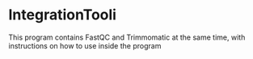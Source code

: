 # IntegrationTooli
This program contains FastQC and Trimmomatic at the same time, with instructions on how to use inside the program
